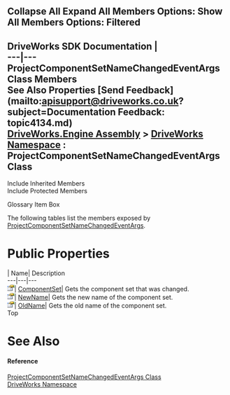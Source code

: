 Collapse All Expand All Members Options: Show All  Members Options: Filtered   
---  
DriveWorks SDK Documentation  |   
---|---  
ProjectComponentSetNameChangedEventArgs Class Members   
See Also Properties [Send Feedback](mailto:apisupport@driveworks.co.uk?subject=Documentation Feedback: topic4134.md)  
[DriveWorks.Engine Assembly](topic2156.md) > [DriveWorks Namespace](topic2159.md) : ProjectComponentSetNameChangedEventArgs Class  
---  
  
Include Inherited Members    
Include Protected Members  


Glossary Item Box

The following tables list the members exposed by [ProjectComponentSetNameChangedEventArgs](topic4134.md).

# Public Properties

| Name| Description  
---|---|---  
![Public Property](dotnetimages/publicProperty.gif)| [ComponentSet](topic4140.md)| Gets the component set that was changed.   
![Public Property](dotnetimages/publicProperty.gif)| [NewName](topic4141.md)| Gets the new name of the component set.   
![Public Property](dotnetimages/publicProperty.gif)| [OldName](topic4142.md)| Gets the old name of the component set.   
Top

# See Also

#### Reference

[ProjectComponentSetNameChangedEventArgs Class](topic4134.md)   
[DriveWorks Namespace](topic2159.md)


